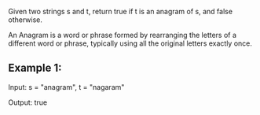 Given two strings s and t, return true if t is an anagram of s, and false otherwise.

An Anagram is a word or phrase formed by rearranging the letters of a different word or phrase, typically using all the original letters exactly once.

## Example 1:

Input: s = "anagram", t = "nagaram"

Output: true
